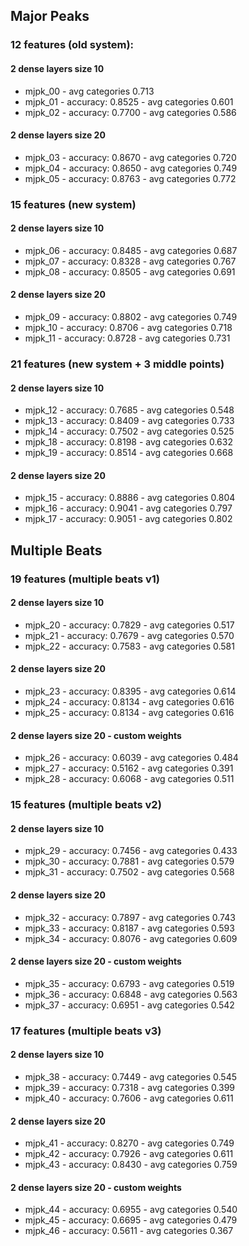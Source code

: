 ## Major Peaks
### 12 features (old system):
#### 2 dense layers size 10
- mjpk_00 - avg categories 0.713
- mjpk_01 - accuracy: 0.8525 - avg categories 0.601
- mjpk_02 - accuracy: 0.7700 - avg categories 0.586
#### 2 dense layers size 20
- mjpk_03 - accuracy: 0.8670 - avg categories 0.720
- mjpk_04 - accuracy: 0.8650 - avg categories 0.749
- mjpk_05 - accuracy: 0.8763 - avg categories 0.772

### 15 features (new system)
#### 2 dense layers size 10
- mjpk_06 - accuracy: 0.8485 - avg categories 0.687
- mjpk_07 - accuracy: 0.8328 - avg categories 0.767
- mjpk_08 - accuracy: 0.8505 - avg categories 0.691
#### 2 dense layers size 20
- mjpk_09 - accuracy: 0.8802 - avg categories 0.749
- mjpk_10 - accuracy: 0.8706 - avg categories 0.718
- mjpk_11 - accuracy: 0.8728 - avg categories 0.731

### 21 features (new system + 3 middle points)
#### 2 dense layers size 10
- mjpk_12 - accuracy: 0.7685 - avg categories 0.548
- mjpk_13 - accuracy: 0.8409 - avg categories 0.733
- mjpk_14 - accuracy: 0.7502 - avg categories 0.525
- mjpk_18 - accuracy: 0.8198 - avg categories 0.632
- mjpk_19 - accuracy: 0.8514 - avg categories 0.668
#### 2 dense layers size 20
- mjpk_15 - accuracy: 0.8886 - avg categories 0.804
- mjpk_16 - accuracy: 0.9041 - avg categories 0.797
- mjpk_17 - accuracy: 0.9051 - avg categories 0.802

## Multiple Beats
### 19 features (multiple beats v1)
#### 2 dense layers size 10
- mjpk_20 - accuracy: 0.7829 - avg categories 0.517
- mjpk_21 - accuracy: 0.7679 - avg categories 0.570
- mjpk_22 - accuracy: 0.7583 - avg categories 0.581
#### 2 dense layers size 20
- mjpk_23 - accuracy: 0.8395 - avg categories 0.614
- mjpk_24 - accuracy: 0.8134 - avg categories 0.616
- mjpk_25 - accuracy: 0.8134 - avg categories 0.616
#### 2 dense layers size 20 - custom weights
- mjpk_26 - accuracy: 0.6039 - avg categories 0.484
- mjpk_27 - accuracy: 0.5162 - avg categories 0.391
- mjpk_28 - accuracy: 0.6068 - avg categories 0.511

### 15 features (multiple beats v2)
#### 2 dense layers size 10
- mjpk_29 - accuracy: 0.7456 - avg categories 0.433
- mjpk_30 - accuracy: 0.7881 - avg categories 0.579
- mjpk_31 - accuracy: 0.7502 - avg categories 0.568
#### 2 dense layers size 20
- mjpk_32 - accuracy: 0.7897 - avg categories 0.743
- mjpk_33 - accuracy: 0.8187 - avg categories 0.593
- mjpk_34 - accuracy: 0.8076 - avg categories 0.609
#### 2 dense layers size 20 - custom weights
- mjpk_35 - accuracy: 0.6793 - avg categories 0.519
- mjpk_36 - accuracy: 0.6848 - avg categories 0.563
- mjpk_37 - accuracy: 0.6951 - avg categories 0.542
  
### 17 features (multiple beats v3)
#### 2 dense layers size 10
- mjpk_38 - accuracy: 0.7449 - avg categories 0.545
- mjpk_39 - accuracy: 0.7318 - avg categories 0.399
- mjpk_40 - accuracy: 0.7606 - avg categories 0.611
#### 2 dense layers size 20
- mjpk_41 - accuracy: 0.8270 - avg categories 0.749
- mjpk_42 - accuracy: 0.7926 - avg categories 0.611
- mjpk_43 - accuracy: 0.8430 - avg categories 0.759
#### 2 dense layers size 20 - custom weights
- mjpk_44 - accuracy: 0.6955 - avg categories 0.540
- mjpk_45 - accuracy: 0.6695 - avg categories 0.479
- mjpk_46 - accuracy: 0.5611 - avg categories 0.367